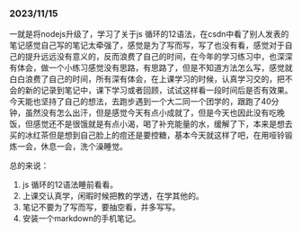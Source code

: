 ### 2023/11/15



一就是将nodejs升级了，学习了关于js 循环的12语法，在csdn中看了别人发表的笔记感觉自己写的笔记太牵强了，感觉是为了写而写，写了也没有看，感觉对于自己的提升远远没有意义的，反而浪费了自己的时间，在今年的学习练习中，也深深有体会，做一个小练习感觉没有思路，有思路了，但是不知道方法怎么写，感觉就白白浪费了自己的时间，所有深有体会，在上课学习的时候，认真学习交的，把不会的新的记录到笔记中，课下学习或者回顾，试试这样看一段时间后是否有效果。今天能也坚持了自己的想法，去跑步遇到一个大二同一个团学的，跟跑了40分钟，虽然没有怎么出汗，但是感觉今天有点小成就了，但是今天也因此没有吃晚饭，但感觉还不是很饿就是有点小渴，喝了补充能量的水，缓解了下，本来是想去买的冰红茶但是想到自己脸上的痘还是要控糖，基本今天就这样了吧，在用哑铃锻炼一会，休息一会，洗个澡睡觉。

总的来说：

1. js 循环的12语法睡前看看。
2. 上课交认真学，闲暇时候把教的学透，在学其他的。
3. 笔记不要为了写而写，要抽空看，并多写写。
4. 安装一个markdown的手机笔记。



